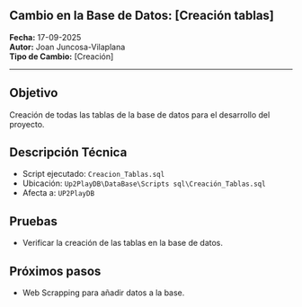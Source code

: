 ## Cambio en la Base de Datos: [Creación tablas]

**Fecha:** 17-09-2025  
**Autor:** Joan Juncosa-Vilaplana  
**Tipo de Cambio:** [Creación]

---

## Objetivo
Creación de todas las tablas de la base de datos para el desarrollo del proyecto.

## Descripción Técnica
- Script ejecutado: `Creacion_Tablas.sql`
- Ubicación: `Up2PlayDB\DataBase\Scripts sql\Creación_Tablas.sql`
- Afecta a: `UP2PlayDB`

## Pruebas
- Verificar la creación de las tablas en la base de datos.

## Próximos pasos
- Web Scrapping para añadir datos a la base.
